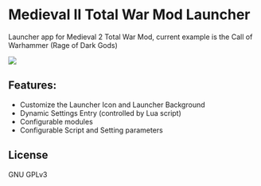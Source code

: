 # Medieval II Total War Mod Launcher
Launcher app for Medieval 2 Total War Mod, current example is the Call of Warhammer (Rage of Dark Gods)  

![](https://media.moddb.com/cache/images/downloads/1/233/232052/thumb_620x2000/2022-05-11_16-31-55-70.png)  

## Features:
* Customize the Launcher Icon and Launcher Background  
* Dynamic Settings Entry (controlled by Lua script)  
* Configurable modules  
* Configurable Script and Setting parameters  

## License  
GNU GPLv3  
